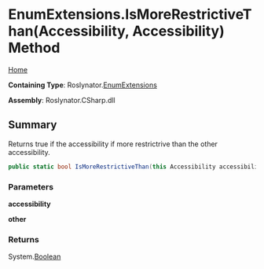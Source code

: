 # EnumExtensions\.IsMoreRestrictiveThan\(Accessibility, Accessibility\) Method

[Home](../../../README.md)

**Containing Type**: Roslynator\.[EnumExtensions](../README.md)

**Assembly**: Roslynator\.CSharp\.dll

## Summary

Returns true if the accessibility if more restrictrive than the other accessibility\.

```csharp
public static bool IsMoreRestrictiveThan(this Accessibility accessibility, Accessibility other)
```

### Parameters

**accessibility**

**other**

### Returns

System\.[Boolean](https://docs.microsoft.com/en-us/dotnet/api/system.boolean)


